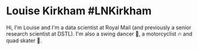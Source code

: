 # Louise Kirkham #LNKirkham
  Hi, I'm Louise and I'm a data scientist at Royal Mail (and previously a senior research scientist at DSTL). I'm also a swing dancer :dancer:, a motorcyclist :fire: and quad skater :rocket:.
  

<!--
## Get in touch
Website:
Linkedin: 
Instagram:

Here are some ideas to get you started:

- 🔭 I’m currently working on ...
- 🌱 I’m currently learning ...
- 👯 I’m looking to collaborate on ...
- 🤔 I’m looking for help with ...
- 💬 Ask me about ...
- 📫 Get in touch: ...
- 😄 Pronouns: ...
- ⚡ Fun fact: ...
- My values: ...
- How I work: ...

-->

